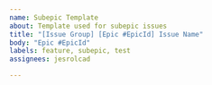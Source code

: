 ```yaml
---
name: Subepic Template
about: Template used for subepic issues
title: "[Issue Group] [Epic #EpicId] Issue Name"
body: "Epic #EpicId"
labels: feature, subepic, test
assignees: jesrolcad

---
```



